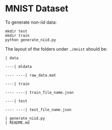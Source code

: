 # MNIST Dataset



To generate non-iid data:

```
mkdir test
mkdir train
python generate_niid.py
```

The layout of the folders under `./mnist` should be:

```
| data

----| mldata

---- ----| raw_data.mat

----| train 

---- ----| train_file_name.json

----| test

---- ----| test_file_name.json

| generate_niid.py
| README.md
```



